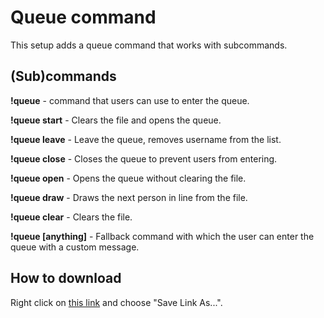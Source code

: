 # Queue command

This setup adds a queue command that works with subcommands.

## (Sub)commands

**!queue** - command that users can use to enter the queue.

**!queue start** - Clears the file and opens the queue.

**!queue leave** - Leave the queue, removes username from the list.

**!queue close** - Closes the queue to prevent users from entering.

**!queue open** - Opens the queue without clearing the file.

**!queue draw** - Draws the next person in line from the file.

**!queue clear** - Clears the file.

**!queue [anything]** - Fallback command with which the user can enter the queue with a custom message.


## How to download

Right click on [this link](https://raw.githubusercontent.com/CaveMobster/firebot-setups/master/Commands/Queue/queues.firebotsetup) and choose "Save Link As...".
